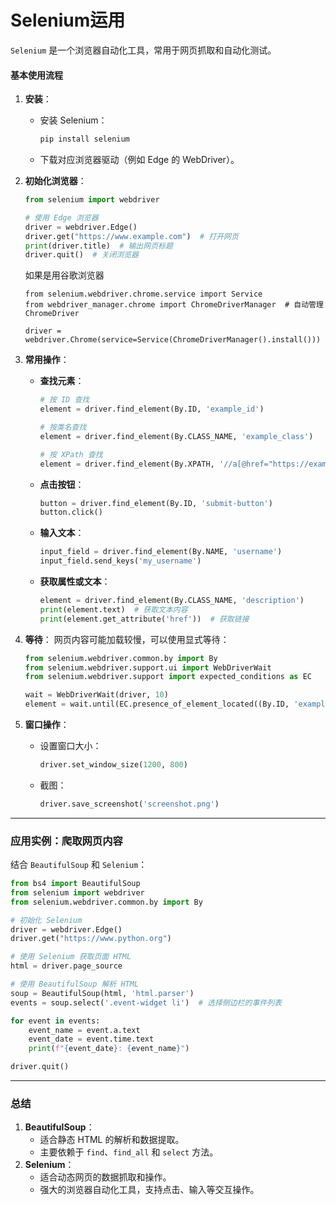 # Selenium运用
`Selenium` 是一个浏览器自动化工具，常用于网页抓取和自动化测试。

#### **基本使用流程**

1. **安装**：

   - 安装 Selenium：

     ```bash
     pip install selenium
     ```

   - 下载对应浏览器驱动（例如 Edge 的 WebDriver）。

2. **初始化浏览器**：

   ```python
   from selenium import webdriver
   
   # 使用 Edge 浏览器
   driver = webdriver.Edge()  
   driver.get("https://www.example.com")  # 打开网页
   print(driver.title)  # 输出网页标题
   driver.quit()  # 关闭浏览器
   ```

   如果是用谷歌浏览器
    ```
    from selenium.webdriver.chrome.service import Service
    from webdriver_manager.chrome import ChromeDriverManager  # 自动管理 ChromeDriver

    driver = webdriver.Chrome(service=Service(ChromeDriverManager().install()))
    ```

3. **常用操作**：

   - **查找元素**：

     ```python
     # 按 ID 查找
     element = driver.find_element(By.ID, 'example_id')
     
     # 按类名查找
     element = driver.find_element(By.CLASS_NAME, 'example_class')
     
     # 按 XPath 查找
     element = driver.find_element(By.XPATH, '//a[@href="https://example.com"]')
     ```

   - **点击按钮**：

     ```python
     button = driver.find_element(By.ID, 'submit-button')
     button.click()
     ```

   - **输入文本**：

     ```python
     input_field = driver.find_element(By.NAME, 'username')
     input_field.send_keys('my_username')
     ```

   - **获取属性或文本**：

     ```python
     element = driver.find_element(By.CLASS_NAME, 'description')
     print(element.text)  # 获取文本内容
     print(element.get_attribute('href'))  # 获取链接
     ```

4. **等待**： 网页内容可能加载较慢，可以使用显式等待：

   ```python
   from selenium.webdriver.common.by import By
   from selenium.webdriver.support.ui import WebDriverWait
   from selenium.webdriver.support import expected_conditions as EC
   
   wait = WebDriverWait(driver, 10)
   element = wait.until(EC.presence_of_element_located((By.ID, 'example_id')))
   ```

5. **窗口操作**：

   - 设置窗口大小：

     ```python
     driver.set_window_size(1200, 800)
     ```

   - 截图：

     ```python
     driver.save_screenshot('screenshot.png')
     ```

------

### **应用实例：爬取网页内容**

结合 `BeautifulSoup` 和 `Selenium`：

```python
from bs4 import BeautifulSoup
from selenium import webdriver
from selenium.webdriver.common.by import By

# 初始化 Selenium
driver = webdriver.Edge()
driver.get("https://www.python.org")

# 使用 Selenium 获取页面 HTML
html = driver.page_source

# 使用 BeautifulSoup 解析 HTML
soup = BeautifulSoup(html, 'html.parser')
events = soup.select('.event-widget li')  # 选择侧边栏的事件列表

for event in events:
    event_name = event.a.text
    event_date = event.time.text
    print(f"{event_date}: {event_name}")

driver.quit()
```

------

### **总结**

1. **BeautifulSoup**：
   - 适合静态 HTML 的解析和数据提取。
   - 主要依赖于 `find`、`find_all` 和 `select` 方法。
2. **Selenium**：
   - 适合动态网页的数据抓取和操作。
   - 强大的浏览器自动化工具，支持点击、输入等交互操作。